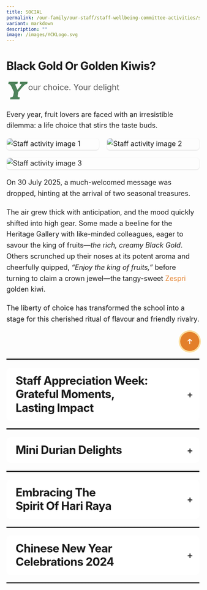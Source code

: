```yaml
---
title: SOCIAL
permalink: /our-family/our-staff/staff-wellbeing-committee-activities/social/
variant: markdown
description: ""
image: /images/YCKLogo.svg
---
```

<div class="yck-component" id="top">
    <div class="regular-flow">
                <h3>Black Gold or Golden Kiwis?</h3>
			<div class="dropcap-title"><p>Your choice. Your delight</p></div>
            <p>Every year, fruit lovers are faced with an irresistible dilemma: a life choice that stirs the taste buds.</p>
            <div class="yck-img-array">
                    <img class="isomer-card" alt="Staff activity image 1" src="https://staging-lite.d3o5f2eggdqz6.amplifyapp.com/images/Our%20Family/Staff/SWC%20Activities/Social/2025_durians_kiwi01b.jpg">
                    <img class="isomer-card" alt="Staff activity image 2" src="https://staging-lite.d3o5f2eggdqz6.amplifyapp.com/images/Our%20Family/Staff/SWC%20Activities/Social/2025_durians_kiwi02.jpg">
                    <img class="isomer-card" alt="Staff activity image 3" src="https://staging-lite.d3o5f2eggdqz6.amplifyapp.com/images/Our%20Family/Staff/SWC%20Activities/Social/2025_durians_kiwi03.jpg">
            </div>
            <p>On 30 July 2025, a much-welcomed message was dropped, hinting at the arrival of two seasonal
							treasures.</p> 
			<p>The air grew thick with anticipation, and the mood quickly shifted into high gear. Some
                made a beeline for the Heritage Gallery with like-minded colleagues, eager to savour the king of
				fruits—<i>the rich, creamy Black Gold</i>. Others scrunched up their noses at its potent aroma and
				cheerfully quipped, <i>“Enjoy the king of fruits,”</i> before turning to claim a crown jewel—the tangy-sweet <a class="text-link" target="_blank" href="https://en.wikipedia.org/wiki/Zespri">Zespri</a> golden kiwi.</p>
            <p>The liberty of choice has transformed the school into a stage for this cherished ritual of flavour and
                friendly rivalry.</p>
            <div class="button-container">
                <a href="#top">
                    <button class="buttontotop">
                        <svg viewBox="0 0 384 512" class="svgIcon">
                            <path d="M214.6 41.4c-12.5-12.5-32.8-12.5-45.3 0l-160 160c-12.5 12.5-12.5 32.8 0 45.3s32.8 12.5 45.3 0L160 141.2V448c0 17.7 14.3 32 32 32s32-14.3 32-32V141.2L329.4 246.6c12.5 12.5 32.8 12.5 45.3 0s12.5-32.8 0-45.3l-160-160z"></path>
                        </svg>
                    </button>
                </a>
            </div>
<hr>
        <details name="social">
            <summary>
                <h3 id="sad2024">Staff Appreciation Week: Grateful Moments, Lasting Impact</h3>
            </summary>
            <p><i>“It’s my life~~~” Bon Jovi’s</i> song rang out as the principal joined in the groove, signaling the official yet fun start of the Staff Appreciation Lunch. With the microphone in hand, groups eagerly showcased their unique identities – flaunting glossy balloons, rocking cool shades, or sporting bandana scarves. The royal blue attire, paired with tiaras or songkoks, added a dash of flair, as everyone embraced the theme of ‘Be Yourself.’</p>
            <div class="carousel">
                <div class="images">
                    <img alt="Image 1" src="https://www.yiochukangsec.moe.edu.sg/images/Our%20Family/Staff/SWC%20Activities/Social/2024_staff_retreat3.png">
                    <img alt="Image 2" src="https://www.yiochukangsec.moe.edu.sg/images/Our%20Family/Staff/SWC%20Activities/Social/2024_staff_retreat6.png">
                    <img alt="Image 3" src="https://www.yiochukangsec.moe.edu.sg/images/Our%20Family/Staff/SWC%20Activities/Social/2024_staff_retreat7.png">
                    <img alt="Image 4" src="https://www.yiochukangsec.moe.edu.sg/images/Our%20Family/Staff/SWC%20Activities/Social/2024_staff_retreat8.png">
                    <img alt="Image 5" src="https://www.yiochukangsec.moe.edu.sg/images/Our%20Family/Staff/SWC%20Activities/Social/2024_staff_retreat9.png">
                    <img alt="Image 6" src="https://www.yiochukangsec.moe.edu.sg/images/Our%20Family/Staff/SWC%20Activities/Social/2024_staff_retreat10.png">
                    <img alt="Image 7" src="https://www.yiochukangsec.moe.edu.sg/images/Our%20Family/Staff/SWC%20Activities/Social/2024_staff_retreat11.png">
                </div>
            </div>
            <p>As the delectable eight-course feast unfolded, the room buzzed with excitement, spurred on by a battery of games. Fearless and fun-loving souls dressed up as Albert Einstein, Ninja Turtle, Phua Chu Kang, Wonder Woman or Pikachu with whatever their tablemates could find. The invitees also uncovered each other's hidden talents and passions: Who blesses people with self-made pineapple tarts? Who is an intrepid traveler and converses in Japanese effortlessly? Whose home is a kitty paradise? Whether or not you know these answers, the YCKSS family was awestruck by the versatility and delightful surprises of those in the very same room. Even the conventional lucky draw had an uncannily unconventional twist, leaving everyone beaming as winners of vouchers, big wads or not.</p>
            <div class="carousel01">
                <div class="images01">
                    <img alt="Image 1" src="https://www.yiochukangsec.moe.edu.sg/images/Our%20Family/Staff/SWC%20Activities/Social/2024_staff_retreat4.png">
                    <img alt="Image 2" src="https://www.yiochukangsec.moe.edu.sg/images/Our%20Family/Staff/SWC%20Activities/Social/2024_staff_retreat5.png">
                </div>
            </div>
            <p>Thanks to the hilariously funny emcees, laughter and cheers permeated the venue, filling Holiday Inn @ Atrium with a sense of camaraderie that truly defined the luncheon on 28 August.</p>
            <img alt="The funny emcees of Staff Appreciation Day" src="https://www.yiochukangsec.moe.edu.sg/images/Our%20Family/Staff/SWC%20Activities/Social/2024_staff_retreat15.png">
            <p>But the luncheon was not the only highlight! In the days leading up to the event, cards of gratitude and gifts of choice – epitomising the SPICEY framework – were lovingly handed out, radiating warmth and sending a pellucidly clear message to every member of the YCKSS family: You are never alone in this.</p>
            <div class="button-container">
                <a href="#top">
                    <button class="buttontotop">
                        <svg viewBox="0 0 384 512" class="svgIcon">
                            <path d="M214.6 41.4c-12.5-12.5-32.8-12.5-45.3 0l-160 160c-12.5 12.5-12.5 32.8 0 45.3s32.8 12.5 45.3 0L160 141.2V448c0 17.7 14.3 32 32 32s32-14.3 32-32V141.2L329.4 246.6c12.5 12.5 32.8 12.5 45.3 0s12.5-32.8 0-45.3l-160-160z"></path>
                        </svg>
                    </button>
                </a>
            </div>
        </details>
        <hr>
        <details name="social">
            <summary>
                <h3 id="minidurians2024">Mini Durian Delights</h3>
            </summary>
            <p>The air buzzed with anticipation when a hint of its presence was dropped through a text message. Upon its arrival, the atmosphere intensified; some rushed up to it with their like-minded colleagues, while others scrunched up their noses yet politely declined, saying, ‘I would give it a miss.’ It is none other than the king of fruits – durian!</p>
            <p>On the 28th of June 2024, staff were greeted by the strong and distinct aroma of durians. Enthusiasts revelled in its rich and creamy texture, especially in the company of other durian lovers at the Heritage Gallery. Whether the unique aroma elicited adoration or aversion, everyone had either the king of fruits or other delectable fruits to savour that day. While durians may reign supreme in the hearts of many fruit lovers, they did not overshadow the significance of the shared experience among us in the teaching fraternity.</p>
            <img src="https://www.yiochukangsec.moe.edu.sg/images/Our%20Family/Staff/SWC%20Activities/Social/Mini_DD_2.png">
            <img src="https://www.yiochukangsec.moe.edu.sg/images/Our%20Family/Staff/SWC%20Activities/Social/Mini_DD_3.png">
            <img src="https://www.yiochukangsec.moe.edu.sg/images/Our%20Family/Staff/SWC%20Activities/Social/Mini_DD_5.png">
            <div>
                <div class="button-container">
                    <a href="#top">
                        <button class="buttontotop">
                            <svg viewBox="0 0 384 512" class="svgIcon">
                                <path d="M214.6 41.4c-12.5-12.5-32.8-12.5-45.3 0l-160 160c-12.5 12.5-12.5 32.8 0 45.3s32.8 12.5 45.3 0L160 141.2V448c0 17.7 14.3 32 32 32s32-14.3 32-32V141.2L329.4 246.6c12.5 12.5 32.8 12.5 45.3 0s12.5-32.8 0-45.3l-160-160z"></path>
                            </svg>
                        </button>
                    </a>
                </div>
            </div>
        </details>
        <hr>
        <details name="social">
            <summary>
                <h3 id="hariraya2024">Embracing the Spirit of Hari Raya</h3>
            </summary>
            <p>Hari Raya festivities are synonymous with an exquisite array of culinary delights. It was no exception this year, with the primary aim of fostering YCKSS familial ties. On 19 April, as the aroma of tantalising lunch filled the air, it set the perfect backdrop for colleagues to engage in hearty conversations amidst their busy lives.</p>
            <p>Gathered in the cozy comfort of the Dance Studio 2, we revelled in the light-hearted stories steeped in history and practices of Muslims. While it culminated in quizzes that challenged our knowledge and wit, the winners brought home some mementos that served as vivid reminders of the generosity and inclusivity embedded within the Muslim culture.</p>
            <img src="https://www.yiochukangsec.moe.edu.sg/images/Our%20Family/Staff/SWC%20Activities/Social/Hari_Raya_2024_SWC_Slide1.png">
            <img src="https://www.yiochukangsec.moe.edu.sg/images/Our%20Family/Staff/SWC%20Activities/Social/Hari_Raya_2024_SWC_Slide2.png">
            <img src="https://www.yiochukangsec.moe.edu.sg/images/Our%20Family/Staff/SWC%20Activities/Social/Hari_Raya_2024_SWC_Slide3.png">
            <img src="https://www.yiochukangsec.moe.edu.sg/images/Our%20Family/Staff/SWC%20Activities/Social/Hari_Raya_2024_SWC_Slide4.png">
            <div>
                <div class="button-container">
                    <a href="#top">
                        <button class="buttontotop">
                            <svg viewBox="0 0 384 512" class="svgIcon">
                                <path d="M214.6 41.4c-12.5-12.5-32.8-12.5-45.3 0l-160 160c-12.5 12.5-12.5 32.8 0 45.3s32.8 12.5 45.3 0L160 141.2V448c0 17.7 14.3 32 32 32s32-14.3 32-32V141.2L329.4 246.6c12.5 12.5 32.8 12.5 45.3 0s12.5-32.8 0-45.3l-160-160z"></path>
                            </svg>
                        </button>
                    </a>
                </div>
            </div>
        </details>
        <hr>
        <details name="social">
            <summary>
                <h3 id="cny2024">Chinese New Year Celebrations 2024</h3>
            </summary>
            <p>To usher in the Year of the Dragon, all YCKSS staff convened in a calligraphy session on 2 February 2024. Empowered with creative autonomy, everyone carefully and meticulously penned auspicious words of their choice and engaged in the delicate art of paper cutting, reflecting personalised aspirations. The celebration would not be complete without the venerable tradition of Lo Hei on 16 February 2024, when a myriad of ingredients were tossed with one collective purpose: ringing in peace and prosperity in the coming year.</p>
            <img src="https://www.yiochukangsec.moe.edu.sg/images/Our%20Family/Staff/SWC%20Activities/Social/Slide1.png">
            <img src="https://www.yiochukangsec.moe.edu.sg/images/Our%20Family/Staff/SWC%20Activities/Social/Slide2.png">
            <img src="https://www.yiochukangsec.moe.edu.sg/images/Our%20Family/Staff/SWC%20Activities/Social/Slide3.png">
            <img src="https://www.yiochukangsec.moe.edu.sg/images/Our%20Family/Staff/SWC%20Activities/Social/Slide4.png">
            <img src="https://www.yiochukangsec.moe.edu.sg/images/Our%20Family/Staff/SWC%20Activities/Social/Slide5.png">
            <div class="button-container">
                <a href="#top">
                    <button class="buttontotop">
                        <svg viewBox="0 0 384 512" class="svgIcon">
                            <path d="M214.6 41.4c-12.5-12.5-32.8-12.5-45.3 0l-160 160c-12.5 12.5-12.5 32.8 0 45.3s32.8 12.5 45.3 0L160 141.2V448c0 17.7 14.3 32 32 32s32-14.3 32-32V141.2L329.4 246.6c12.5 12.5 32.8 12.5 45.3 0s12.5-32.8 0-45.3l-160-160z"></path>
                        </svg>
                    </button>
                </a>
            </div>
        </details>
    </div>
    <hr>
 
<style>
    /* ==========================================================================
   1. Global Styles & Resets
   ========================================================================== */

    :root {
        --yck-text-line-height: 1.6em;
        --yck-heading-line-height: 1.2em;
        --yck-heading-letter-spacing: -0.02em;
        --yck-spacing-unit: 1em;
        --yck-box-shadow: 0 2px 4px rgba(0, 0, 0, 0.25);
        --yck-box-shadow1: 0 1px 2px rgba(0, 0, 0, 0.15);
        --yck-inset-shadow1: rgba(50, 50, 93, 0.25) 0px 30px 60px -12px inset, rgba(0, 0, 0, 0.3) 0px 18px 36px -18px inset;
        --yck-inset-shadow2: rgb(204, 219, 232) 3px 3px 6px 0px inset, rgba(255, 255, 255, 0.5) -3px -3px 6px 1px inset;
        --yck-transition-timing: cubic-bezier(0.4, 0, 0.2, 1);

        --yck-step--2: clamp(0.7813rem, 0.9263rem + -0.1872vw, 0.8889rem);
        --yck-step--1: clamp(0.9375rem, 1.0217rem + -0.1087vw, 1rem);
        --yck-step-0: clamp(1.125rem, 1.125rem + 0vw, 1.125rem);
        --yck-step-1: clamp(1.2656rem, 1.2363rem + 0.1467vw, 1.35rem);
        --yck-step-2: clamp(1.4238rem, 1.3556rem + 0.3412vw, 1.62rem);
        --yck-step-3: clamp(1.6018rem, 1.4828rem + 0.5951vw, 1.944rem);
        --yck-step-4: clamp(1.802rem, 1.6174rem + 0.9231vw, 2.3328rem);
        --yck-step-5: clamp(2.0273rem, 1.7587rem + 1.3427vw, 2.7994rem);

        --yck-space-s-xl: clamp(1em, 0.2143em + 3.9286vw, 3.5em);

        --font-system-ui: system-ui, sans-serif;
        --font-transitional: Charter, Bitstream Charter, Sitka Text, Cambria, serif;
        --font-old-style: Iowan Old Style, Palatino Linotype, URW Palladio L, P052, serif;
        --font-humanist: Seravek, Gill Sans Nova, Ubuntu, Calibri, DejaVu Sans, source-sans-pro, sans-serif;
        --font-geometric-humanist: Avenir, Montserrat, Corbel, URW Gothic, source-sans-pro, sans-serif;
        --font-classical-humanist: Optima, Candara, Noto Sans, source-sans-pro, sans-serif;
        --font-neo-grotesque: Inter, Roboto, Helvetica Neue, Arial Nova, Nimbus Sans, Arial, sans-serif;
        --font-monospace-slab-serif: Nimbus Mono PS, Courier New, monospace;
        --font-monospace-code: Dank Mono, Operator Mono, Inconsolata, Fira Mono, ui-monospace, SF Mono, Monaco, Droid Sans Mono, Source Code Pro, Cascadia Code, Menlo, Consolas, DejaVu Sans Mono, monospace;
        --font-industrial: Bahnschrift, DIN Alternate, Franklin Gothic Medium, Nimbus Sans Narrow, sans-serif-condensed, sans-serif;
        --font-rounded-sans: ui-rounded, Hiragino Maru Gothic ProN, Quicksand, Comfortaa, Manjari, Arial Rounded MT, Arial Rounded MT Bold, Calibri, source-sans-pro, sans-serif;
        --font-slab-serif: Rockwell, Rockwell Nova, Roboto Slab, DejaVu Serif, Sitka Small, serif;
        --font-antique: Superclarendon, Bookman Old Style, URW Bookman, URW Bookman L, Georgia Pro, Georgia, serif;
        --font-didone: Didot, Bodoni MT, Noto Serif Display, URW Palladio L, P052, Sylfaen, serif;
        --font-handwritten: Segoe Print, Bradley Hand, Chilanka, TSCu_Comic, casual, cursive;

        interpolate-size: allow-keywords;
        scroll-behavior: smooth;
        text-rendering: optimizeSpeed;
    }

    ::selection {
        text-shadow: none;
        background: rgba(255, 255, 255, 0.35);
    }

    audio,
    canvas,
    iframe,
    img,
    svg,
    video {
        vertical-align: middle;
    }

    img {
        background-repeat: no-repeat;
        background-size: cover;
    }

    /* ==========================================================================
   2. Base Typography
   ========================================================================== */

    .yck-component {
        line-height: var(--yck-text-line-height);
        letter-spacing: normal;
        font-size: var(--yck-step-0);
        margin-bottom: var(--yck-space-s-xl);
    }

    .yck-component h1,
    .yck-component h2,
    .yck-component h3,
    .yck-component h4,
    .yck-component h5,
    .yck-component h6,
    .yck-component p {
        overflow-wrap: break-word;
    }

    .yck-component h1,
    .yck-component h2,
    .yck-component h3,
    .yck-component h4,
    .yck-component h5,
    .yck-component h6 {
        text-wrap: balance;
    }

    .yck-component p,
    .yck-component ol,
    .yck-component ul {
        text-wrap: pretty;
        margin-bottom: var(--yck-spacing-unit);
    }

    .yck-component p:last-child,
    .yck-component ul li:last-child,
    .yck-component ol li:last-child {
        margin-bottom: var(--yck-space-s-xl);
    }

    .yck-component .yck-h1,
    .yck-component h1 {
        font-size: var(--yck-step-5);
        margin-bottom: var(--yck-spacing-unit);
        line-height: var(--yck-heading-line-height);
        letter-spacing: var(--yck-heading-letter-spacing);
    }

    .yck-component .yck-h2,
    .yck-component h2 {
        font-size: var(--yck-step-4);
        margin-bottom: calc(var(--yck-spacing-unit) * 0.85);
        text-transform: capitalize;
        line-height: var(--yck-heading-line-height);
        letter-spacing: var(--yck-heading-letter-spacing);
    }

    .yck-component .yck-h3,
    .yck-component h3 {
        font-size: var(--yck-step-3);
        margin-bottom: calc(var(--yck-spacing-unit) * 0.75);
        text-transform: capitalize;
        line-height: var(--yck-heading-line-height);
        letter-spacing: var(--yck-heading-letter-spacing);
    }

    .yck-component .yck-h4,
    .yck-component h4 {
        font-size: var(--yck-step-2);
        margin-bottom: calc(var(--yck-spacing-unit) * 0.5);
        text-transform: capitalize;
        line-height: var(--yck-heading-line-height);
        letter-spacing: var(--yck-heading-letter-spacing);
    }

    .yck-component .yck-h5,
    .yck-component h5 {
        font-size: var(--yck-step-1);
        margin-bottom: calc(var(--yck-spacing-unit) * 0.25);
        text-transform: uppercase;
        line-height: var(--yck-heading-line-height);
        letter-spacing: var(--yck-heading-letter-spacing);
    }

    .yck-component .yck-h6,
    .yck-component h6 {
        font-size: var(--yck-step-0);
        margin-bottom: var(--yck-spacing-unit);
        text-transform: uppercase;
        line-height: var(--yck-heading-line-height);
        letter-spacing: var(--yck-heading-letter-spacing);
    }

    .yck-component hr,
    hr {
        border: 1px dotted rgba(0, 0, 0, 0.25);
        margin-block: clamp(1rem, 2vw, 2.5rem);
    }

    .yck-component small,
    small {
        font-size: var(--yck-step--2);
        line-height: var(--yck-spacing-unit);
    }

    .yck-component a {
        text-decoration: none;
        color: #e37f2a;
    }

    .yck-component a.text-link {
        position: relative;
        padding-bottom: 2px;
        text-decoration: none;
    }

    .yck-component a.text-link::after {
        content: " ";
        position: absolute;
        width: 0;
        height: 2px;
        bottom: 0;
        left: 0;
        background-color: currentColor;
        transition:
            width 1s cubic-bezier(0.25, 1, 0.5, 1),
            color 1.2s ease-out;
    }

    .yck-component a.text-link:hover::after {
        width: 100%;
        color: rgba(0, 122, 247, 0.25);
    }

    .yck-component a[target="_blank"]:not(.text-link):after {
        display: none;
        margin: 0;
        padding: 0;
    }

    .yck-component abbr,
    abbr {
        text-decoration: underline dotted #2c6139;
        text-decoration-thickness: 2px;
        text-underline-offset: 3px;
        color: #2c6139;
        font-weight: 600;
        cursor: help;
    }

    .yck-component abbr:hover,
    abbr:hover {
        color: #4e835b;
    }

    .yck-component .dropcap-title {
        font-size: var(--yck-step-1);
        /* Base font size for the heading */
        font-weight: normal;
        margin-bottom: 0.5em;
        color: #555;
    }

    /* This is the core magic for the dropcap */
    .yck-component .dropcap-title::first-letter {
        float: left;
        font-size: calc(var(--yck-step-5)*1.65);
        /* The size of the dropcap relative to the heading's font size */
        font-weight: bold;
        font-style: oblique;
        font-family: var(--font-antique);
        line-height: 0.9;
        /* Pulls the rest of the text up vertically */
        padding-right: 0.18em;
        /* Adds a little space next to the letter */
        color: #4e835b;
        /* A distinct color for the dropcap */
    }

    /* ==========================================================================
   3. Layout Components
   ========================================================================== */

    .yck-component .regular-flow>*+* {
        margin-top: 1.125em;
    }

    .yck-component .deadctr-container {
        display: grid;
        place-items: center;
        height: auto;
    }

    .yck-component .deadctr-content {
        padding: var(--yck-spacing-unit);
        margin: 0 auto;
        text-align: center;
    }

    .yck-component .col-container,
    .yck-component .col3-container {
        width: 100%;
        max-width: 1000px;
        margin: 0 auto;
        column-count: 2;
        column-width: 55px;
        column-gap: 1.5em;
    }

    .yck-component .col3-container {
        columns: 3;
        column-width: 20ch;
        column-gap: 1.5em;
        column-rule-style: dotted;
        column-rule-width: 0.5px;
        column-rule-color: rgba(170, 170, 170, 0.75);
    }

    /* --- Flexbox Grid System --- */
    .yck-component .yck-flexbox-grid {
        --yck-gap: 1em;
        display: flex;
        flex-wrap: wrap;
        list-style: none;
        gap: var(--yck-gap);
        padding: 0;
        margin-block: var(--yck-spacing-unit);
    }

    .yck-component .yck-flexbox-grid>* {
        flex-grow: 1;
        flex-shrink: 0;
        flex-basis: calc((100% - var(--yck-gap)) / 4);
        min-width: calc((100% - var(--yck-gap)) / 2);
        list-style: none;
    }

    .yck-component .yck-img-array {
        --yck-gap: 1.25rem;
        display: flex;
        flex-direction: row;
        align-items: flex-start;
        align-content: flex-start;
        justify-content: flex-start;
        flex-wrap: wrap;
        list-style: none;
        gap: var(--yck-gap);
        padding: 0;
        margin: 0;
    }

    .yck-component .yck-img-array>* {
        flex-grow: 1;
        flex-shrink: 0;
        flex-basis: calc((100% - var(--yck-gap)) / 6);
        min-width: 240px;
        list-style: none;
    }

    .masonry-container {
        column-count: 3;
        /* The number of columns you want */
        column-gap: 1rem;
        /* The space between columns */
    }

    .masonry-item {
        break-inside: avoid;
        margin-bottom: 1rem;
        display: inline-block;
        width: 100%;
    }

    .masonry-item img {
        width: 100%;
        height: auto;
        display: block;
    }

    /* ==========================================================================
   4. UI Components
   ========================================================================== */

    /* --- Tables --- */
    .yck-component .yck-table {
        border-collapse: collapse;
        width: 100%;
        min-width: 180px;
        max-width: 1000px;
        margin-top: 0.5em;
        margin-bottom: var(--yck-spacing-unit);
    }

    .yck-component .yck-th {
        background-color: #f2f2f2;
        text-align: left;
        border-bottom: 1px dotted #ddd;
        text-transform: uppercase;
        padding: calc(var(--yck-spacing-unit) * 0.75);
        font-weight: bold;
        font-size: var(--yck-step-0);
        line-height: 1.4;
        letter-spacing: 0.05em;
        vertical-align: top;
    }

    .yck-component .yck-th h4,
    .yck-component .yck-th h5,
    .yck-component .yck-th h6 {
        margin: 0 0 calc(var(--yck-spacing-unit) * 0.5) 0;
        text-wrap: balance;
        line-height: 1.3;
    }

    .yck-component .yck-td {
        border-bottom: 1px dotted #ddd;
        min-width: 120px;
        max-width: 100%;
        word-wrap: break-word;
        text-wrap: pretty;
        padding: calc(var(--yck-spacing-unit) * 0.75);
        vertical-align: top;
        font-size: var(--yck-step-0);
        line-height: 1.5;
    }

    .yck-component .yck-td>*,
    .yck-component .yck-td p,
    .yck-component .yck-td ul,
    .yck-component .yck-td ol {
        margin-top: 0;
        margin-bottom: calc(var(--yck-spacing-unit) * 0.5);
    }

    .yck-component .yck-td ul,
    .yck-component .yck-td ol {
        padding-left: calc(var(--yck-spacing-unit) * 1.5);
    }

    .yck-component .yck-td li {
        margin-bottom: calc(var(--yck-spacing-unit) * 0.25);
        line-height: inherit;
    }

    .yck-component .yck-td>*:last-child,
    .yck-component .yck-td>p:last-child,
    .yck-component .yck-td>ul:last-child,
    .yck-component .yck-td>ol:last-child {
        margin-bottom: calc(var(--yck-spacing-unit) * 0.75);
    }

    .yck-component .yck-td ul:last-child li:last-child,
    .yck-component .yck-td ol:last-child li:last-child {
        margin-bottom: calc(var(--yck-spacing-unit) * 0.25);
    }

    .yck-component .yck-table tbody tr:last-child .yck-td>*:last-child {
        margin-bottom: var(--yck-spacing-unit);
    }

    .yck-component .yck-table tbody tr:nth-child(even) {
        background-color: #fafafa;
    }

    /* --- Video Containers --- */
    .yck-component .video-container {
        position: relative;
        width: 100%;
        padding-bottom: 56.25%;
        height: 0;
        overflow: hidden;
        margin-bottom: var(--yck-spacing-unit);
    }

    .yck-component .video-container iframe,
    .yck-component .video-container object,
    .yck-component .video-container embed {
        position: absolute;
        top: 0;
        left: 0;
        width: 100%;
        height: 100%;
    }

    .yck-component .widescreentv {
        aspect-ratio: 16/9;
        width: 100%;
    }

    .yck-component .tallscreentv {
        aspect-ratio: 9/16;
        width: 100%;
    }

    .yck-component .sdtv {
        aspect-ratio: 4/3;
        width: 100%;
    }

    /* --- Isomer Cards --- */
    .yck-component .isomer-card,
    .yck-component .column {
        break-inside: avoid;
        page-break-inside: avoid;
        padding: 20px;
        border-radius: 5px;
        box-shadow: var(--yck-box-shadow1);
    }

    .yck-component .column {
        margin-bottom: var(--yck-spacing-unit);
    }

    .yck-component .column ul,
    .yck-component .column ol {
        list-style: none;
        line-height: 1.5em;
        margin: 0;
        padding: 0;
    }

    .yck-component .column ul li {
        margin-inline: 1em;
        padding-left: 1rem;
        border-bottom: 1px dotted rgba(0, 0, 0, 0.05);
    }

    .yck-component .isomer-card {
        text-decoration: none;
        margin: 0 auto;
        padding: 0;
        border: 1px solid rgba(224, 224, 224, 0.15);
        border-radius: 8px;
        overflow: hidden;
        transition:
            transform 0.8s var(--yck-transition-timing),
            box-shadow 0.8s var(--yck-transition-timing),
            background-color 0.5s ease;
    }

    .yck-component .isomer-card:hover {
        transform: translateY(-5px);
        box-shadow: var(--yck-box-shadow);
    }

    .yck-component .isomer-card:hover .isomer-card-body .isomer-card-link {
        color: #e37f2a;
    }

    .yck-component .isomer-card:has(img) {
        filter: brightness(100%);
        background-color: #fff;
        transition: filter 0.5s ease;
    }

    .yck-component .isomer-card:has(img):hover {
        filter: brightness(90%);
        background-color: #fefefe;
    }

    .yck-component .isomer-card .isomer-card-image {
        width: 100%;
        object-fit: cover;
    }

    .yck-component .isomer-card .isomer-card-body {
        padding: var(--yck-spacing-unit);
    }

    .yck-component .isomer-card .isomer-card-body .isomer-card-title {
        color: #4a4a4a;
        font-weight: 700;
        font-size: var(--yck-step-1);
        overflow-wrap: break-word;
        text-wrap: balance;
    }

    .yck-component .isomer-card .isomer-card-body .isomer-card-description {
        color: #383838;
        font-size: var(--yck-step-0);
    }

    .yck-component .isomer-card .isomer-card-body .isomer-card-link {
        font-size: var(--yck-step-0);
        text-decoration: underline;
        color: #e37f2a;
        display: inline-block;
        margin-top: 0.5rem;
    }

    .yck-component .isomer-card .isomer-card-body .isomer-card-title:has(+ .isomer-card-description) {
        margin-bottom: 0.75rem;
    }

    .yck-component .isomer-card .isomer-card-body .isomer-card-title:has(+ .isomer-card-link),
    .yck-component .isomer-card .isomer-card-body .isomer-card-description:has(+ .isomer-card-link) {
        margin-bottom: 1rem;
    }

    /* --- Blockquotes & Figures --- */
    .yck-component blockquote {
        position: relative;
        padding: 25px 35px;
        background-color: white;
        border-radius: 5px;
        box-shadow: var(--yck-box-shadow);
        margin-left: 0;
        margin-right: 0;
    }

    .yck-component blockquote>p,
    .yck-component blockquote>div {
        color: #ff6b6b;
        font-style: italic;
        font-size: var(--yck-step-1);
        line-height: 1.5;
        margin: 0;
    }

    .yck-component blockquote::before {
        content: '"';
        position: absolute;
        top: 25px;
        left: 10px;
        color: #ff6b6b;
        font-size: 60px;
        font-family: Georgia, serif;
        opacity: 0.3;
    }

    .yck-component cite {
        display: block;
        margin-top: var(--yck-spacing-unit);
        font-size: var(--yck-step--1);
        font-style: italic;
        color: #555;
        text-align: right;
    }

    .yck-component figure,
    .yck-component .figure {
        display: flex;
        flex-flow: column;
        max-width: 100%;
        margin: 0;
        padding: 0;
    }

    .yck-component figure img,
    .yck-component .figure img {
        border-radius: 8px;
        box-shadow: var(--yck-box-shadow);
        margin-bottom: var(--yck-spacing-unit);
    }

    .yck-component figcaption {
        background-color: rgba(255, 255, 255, 0.55);
        color: #333;
        font: italic var(--yck-step--1) sans-serif;
        margin: 0;
        padding: 5px;
        text-align: center;
    }

    /* --- Integrated Navigation Bar Styles --- */
    .yck-component .yck-nav-bar>* {
        margin: 0 auto;
        padding: 0;
    }

    .yck-component .yck-nav-bar ul {
        display: grid;
        grid-template-columns: repeat(auto-fit, minmax(200px, 1fr));
        list-style: none;
        background-color: #ffffff;
        border-radius: 0.75rem;
        box-shadow: var(--yck-inset-shadow2);

        justify-content: space-evenly;
        align-content: start;
        justify-items: center;
        align-items: start;
    }

    .yck-component .yck-nav-bar a {
        display: block;
        text-decoration: none;
        font-family: sans-serif;
        font-weight: 500;
        font-size: var(--yck-step-0);
        transition: all 0.3s var(--yck-transition-timing);
        margin: calc(var(--yck-spacing-unit) * 0.1);
        padding: 1rem;
        border-radius: 0.5rem;
        text-align: center;
        text-wrap: balance;
        overflow-wrap: break-word;
        color: #4a5568;
        position: relative;
    }

    .yck-component .yck-nav-bar a::after {
        content: '';
        position: absolute;
        width: 0;
        height: 2px;
        bottom: 10px;
        left: 50%;
        transform: translateX(-50%);
        background-color: #4299e1;
        /* Added background-color to the transition for the color fade effect */
        transition: width 0.7s var(--yck-transition-timing), background-color 0.7s var(--yck-transition-timing);
    }


    .yck-component .yck-nav-bar a.active {
        color: #2b6cb0;
    }

    .yck-component .yck-nav-bar a.active::after {
        width: 60%;
        background-color: #4299e1;
    }


    .yck-component .yck-nav-bar a:hover {
        color: #e37f2a;
    }

    .yck-component .yck-nav-bar a:hover::after {
        background-color: #e37f2a;
        width: 60%;
    }



    /* --- Buttons --- */
    .yck-component .button-container {
        margin: 0;
        padding: 0;
        display: flex;
        text-align: center;
        width: 100%;
        justify-content: flex-end;
        align-items: flex-end;
    }

    .yck-component .button {
        background-color: #e37f2a;
        color: #fff;
        font-size: var(--yck-step-0);
        font-weight: 900;
        margin: 1rem;
        padding: 0.65rem;
        border-radius: 50px;
        box-shadow:
            0 10px 15px -3px rgba(0, 0, 0, 0.15),
            0 4px 6px -2px rgba(0, 0, 0, 0.05);
        transition: all 0.35s ease-in-out;
        border: none;
        cursor: pointer;
        text-decoration: none;
        display: inline-block;
    }

    .yck-component .button:hover {
        text-decoration: none;
        background-color: #fabe64;
        color: #fff;
        box-shadow:
            0 20px 25px -6px rgba(0, 0, 0, 0.12),
            0 10px 10px -5px rgba(0, 0, 0, 0.04);
        transform: scale(1.05);
    }

    .yck-component .button:focus {
        outline: none;
        box-shadow: 0 0 0 4px rgba(250, 190, 60, 0.5);
    }

    .yck-component .truncate {
        display: block;
        white-space: nowrap;
        overflow: hidden;
        text-overflow: ellipsis;
    }

    /* From Uiverse.io by vinodjangid07 */
    .yck-component .buttontotop {
        width: 50px;
        height: 50px;
        border-radius: 50%;
        background-color: #e37f2a;
        border: none;
        font-weight: 600;
        display: flex;
        align-items: center;
        justify-content: center;
        box-shadow: 0px 0px 0px 4px rgba(250, 190, 60, 0.5);
        cursor: pointer;
        transition-duration: 0.3s;
        overflow: hidden;
        position: relative;
    }

    .yck-component .svgIcon {
        width: 12px;
        transition-duration: 0.3s;
    }

    .yck-component .svgIcon path {
        fill: white;
    }

    .yck-component .buttontotop:hover {
        width: 140px;
        border-radius: 50px;
        transition-duration: 0.3s;
        background-color: #fabe64;
        align-items: center;
    }

    .yck-component .buttontotop:hover .svgIcon {
        /* width: 20px; */
        transition-duration: 0.3s;
        transform: translateY(-200%);
    }

    .yck-component .buttontotop::before {
        position: absolute;
        bottom: -20px;
        content: "Back to Top";
        color: white;
        /* transition-duration: .3s; */
        font-size: 0px;
    }

    .yck-component .buttontotop:hover::before {
        font-size: var(--yck-step-0);
        opacity: 1;
        bottom: unset;
        /* transform: translateY(-30px); */
        transition-duration: 0.3s;
    }


    /* --- Backdrop --- */
    .yck-component .backdrop {
        position: absolute;
        inset: 0;
        height: 200%;
        border-radius: 4px;
        background: hsl(0deg 0% 100% / 0.1);
        pointer-events: none;
        backdrop-filter: blur(16px);
        mask-image: linear-gradient(to bottom,
            black 0,
            black 50%,
            transparent 50%);
    }

    .yck-component .backdrop-edge {
        --thickness: 6px;
        position: absolute;
        inset: 0;
        height: 100%;
        transform: translateY(100%);
        background: hsl(0deg 0% 100% / 0.1);
        backdrop-filter: blur(8px) brightness(120%);
        pointer-events: none;
        mask-image: linear-gradient(to bottom,
            black 0,
            black var(--thickness),
            transparent var(--thickness));
    }

    /* ==========================================================================
   5. Animations & Transitions
   ========================================================================== */

    .ken-burns-container {
        max-width: 100%;
        overflow: hidden;
        position: relative;
        border-radius: 8px;
    }

    .ken-burns-image {
        width: 100%;
        height: 100%;
        object-fit: cover;
        animation: kenBurns 35s ease-in-out infinite alternate;
    }

    .fade-in {
        animation: fade-in 1s ease-in-out both;
    }

    @keyframes kenBurns {
        from {
            transform: scale(1);
        }

        to {
            transform: scale(1.35);
        }
    }

    @-webkit-keyframes fade-in {
        0% {
            opacity: 0;
        }

        100% {
            opacity: 1;
        }
    }

    @keyframes fade-in {
        0% {
            opacity: 0;
        }

        100% {
            opacity: 1;
        }
    }

    @-webkit-keyframes fade-out {
        0% {
            opacity: 1;
        }

        100% {
            opacity: 0;
        }
    }

    @keyframes fade-out {
        0% {
            opacity: 1;
        }

        100% {
            opacity: 0;
        }
    }

    @keyframes fade-in-bottom {
        from {
            opacity: 0;
            transform: translateY(10vh);
        }

        to {
            opacity: 1;
            transform: translateY(0);
        }
    }

    /* ==========================================================================
   6. Accessibility & Media Queries
   ========================================================================== */

    @media (max-width: 1000px) {
        .yck-component .yck-flexbox-grid>* {
            flex-basis: 100%;
        }
    }

    @media (max-width: 768px) {
        .yck-component .yck-table {
            font-size: calc(var(--yck-step-0) * 0.9);
        }

        .yck-component .yck-th,
        .yck-component .yck-td {
            padding: calc(var(--yck-spacing-unit) * 0.5);
        }
    }

    @media (max-width: 600px) {
        .yck-component .yck-flex-grid>* {
            flex-basis: auto;
        }
    }

    /* Default for mobile (1 column) */
    .masonry-container {
        column-count: 1;
        column-gap: 1rem;
    }

    /* Tablet (2 columns) */
    @media (min-width: 640px) {
        .masonry-container {
            column-count: 2;
        }
    }

    /* Desktop (3 columns) */
    @media (min-width: 1024px) {
        .masonry-container {
            column-count: 3;
        }
    }

    @supports (content-visibility: auto) {
        details {
            content-visibility: auto;
        }
    }

    @supports (animation-timeline: view()) {

        .yck-component .col-container,
        .yck-component .col3-container,
        .yck-component .isomer-card-grid {
            animation: fade-in-bottom ease both;
            animation-timeline: view();
            animation-range: entry 25% cover 50%;
        }
    }

    /* Basic carousel styling */
    .yck-component .carousel {
        width: 100%;
        height: 55vh;
        /* 50% of the viewport height */
        overflow: hidden;
        position: relative;
        display: flex;
        justify-content: center;
        align-items: center;
        scroll-snap-type: x mandatory;
    }

    .yck-component .carousel-images {
        display: flex;
        width: 300%;
        /* Changed from 400% to accommodate the extra image */
        animation: scroller 20s infinite alternate ease-in-out;
        /* Increased duration to 40s for smoother transition */
    }


    /* Keyframe animation for 7 images */
    @keyframes scroller {

        0%,
        25% {
            transform: translate3d(0, 0, 0);
            /* Show the 1st image */
            opacity: 1;
        }

        25%,
        50% {
            transform: translate3d(-100%, 0, 0);
            /* Show the 2nd image */
            opacity: 1;
        }

        50%,
        75% {
            transform: translate3d(-200%, 0, 0);
            /* Show the 3rd image */
            opacity: 1;
        }

        75%,
        100% {
            transform: translate3d(-300%, 0, 0);
            /* Show the 4th image */
            opacity: 1;
        }

    }

    .yck-component .carousel:hover .carousel-images {
        animation-play-state: paused;
    }

    .yck-component .carousel-images img {
        scroll-snap-align: center;
        /*padding-left: 20px;
    padding-right: 20px;*/
        max-width: 100%;
        /* This ensures each image takes up the full width of the carousel */
        height: 100%;
        object-fit: cover;
        flex-shrink: 0;
        /* Prevents the images from shrinking */
    }

    /* --- Details Summary --- */
    .yck-component details {
        overflow: hidden;
        border-radius: 10px;
        background-color: #fff;
        transition: box-shadow 0.5s ease-out;
    }

    .yck-component details[open] {
        /* Shadow applied to the whole container when open */
        box-shadow: var(--yck-inset-shadow2);
    }

    .yck-component details * {
        margin: 0 !important;
    }

    .yck-component details>ul {
        list-style: none;
    }

    .yck-component summary {
        position: relative;
        padding: 1rem 3rem 1rem 1.5rem;
        list-style-position: outside;
        cursor: pointer;
        user-select: none;
        outline: none;
        font-size: var(--yck-step-1);
        font-weight: 500;
        transition: background-color 0.5s ease-in;
    }

    .yck-component summary:hover {
        background-color: rgba(0, 0, 0, 0.03);
        box-shadow: var(--yck-box-shadow1);
    }

    .yck-component summary::marker {
        content: '';
    }

    .yck-component summary::after {
        content: "+";
        position: absolute;
        font-size: var(--yck-step-2);
        line-height: 1;
        right: 1rem;
        top: 50%;
        transform: translateY(-50%) rotate(0deg);
        transition: transform 0.65s cubic-bezier(0.25, 1, 0.5, 1);
    }

    .yck-component details[open]>summary::after {
        transform: translateY(-50%) rotate(135deg);
    }

    .yck-component details>*:not(summary) {
        padding: 1rem 1.5rem 1.5rem 1.5rem;
        animation: fade-in 0.5s ease 0.5s;
        animation-fill-mode: both;
    }

    @keyframes fade-in {
        from {
            opacity: 0;
            transform: translateY(-10px);
        }

        to {
            opacity: 1;
            transform: translateY(0);
        }
    }

    /* Main container for the entire organizational chart */
    .org-chart {
        display: flex;
        flex-direction: column;
        align-items: center;
        width: 100%;
        max-width: 1600px;
        /* Allows for a wider chart */
    }

    /* Styling for major section titles like "School Leaders" */
    .section-title {
        font-size: var(--yck-step-2);
        font-weight: bold;
        margin-top: 30px;
        margin-bottom: 20px;
        color: #222;
        border-bottom: 3px solid #555;
        padding-bottom: 8px;
        width: 100%;
        text-align: center;
    }

    /* Container for a group of people, e.g., all school leaders */
    .person-container {
        display: flex;
        justify-content: center;
        flex-wrap: wrap;
        width: 100%;
        margin-bottom: 25px;
        position: relative;
        /* Needed for the pseudo-element connector line */
    }

    /* A simple vertical line connecting a section title to its content below */
    .person-container::before {
        content: '';
        position: absolute;
        top: -15px;
        /* Positioned just below the title */
        left: 50%;
        transform: translateX(-50%);
        width: 2px;
        height: 15px;
        background-color: #777;
    }

    /* Styling for department and staff group containers */
    .department,
    .staff-group {
        width: 100%;
        margin-bottom: 30px;
        padding: 15px;
        border: 1px solid #d0d0d0;
        border-radius: 8px;
        background-color: #fdfdfd;
        box-shadow: 0 2px 4px rgba(0, 0, 0, 0.05);
    }

    /* Titles for individual departments or non-teaching staff groups */
    .department-name,
    .group-name {
        font-size: var(--yck-step-1);
        font-weight: bold;
        color: #333;
        margin-bottom: 15px;
        text-align: center;
        border-bottom: 1px dashed #aaa;
        padding-bottom: 10px;
    }

    /* Grid layout for displaying people within a department or group */
    .people-grid {
        display: flex;
        flex-wrap: wrap;
        justify-content: center;
        gap: 10px;
        /* Provides spacing between individual person cards */
    }

    /* Individual card for each person */
    .person {
        background-color: #fff;
        border: 1px solid #ccc;
        border-radius: 6px;
        padding: 10px 15px;
        margin: 5px;
        text-align: center;
        min-width: 25ch;
        max-width: 50ch;
        box-shadow: 1px 1px 3px rgba(0, 0, 0, 0.1);
        flex-grow: 1;
        /* Prevents cards from growing to fill space */
        flex-shrink: 0;
        /* Prevents cards from shrinking */
        flex-basis: calc(20% - 10px);
        /* Aims for 5 cards per row, adjusting for gap */
    }

    /* Name of the person */
    .person-name {
        font-size: var(--yck-step-0);
        font-weight: bold;
        margin-bottom: 4px;
        color: #333;
    }

    /* Title/role of the person */
    .person-title {
        font-size: calc(var(--yck-step-0)*0.85);
        color: #555;
        margin-bottom: 8px;
        /* Add some space before the details tag */
    }

    .person details {
        font-size: calc(var(--yck-step-0)*0.8);
        cursor: pointer;
    }

    /* --- Tier-Specific Styling --- */

    /* Special styling for school leader cards */
    .school-leaders .person {
        background-color: #e0eafc;
        border-color: #abc4ff;
        flex-basis: calc(33% - 20px);
        /* Aims for 3 leaders per row */
    }

    /* Special styling for key personnel cards */
    .key-personnel .person {
        background-color: #dcf0dc;
        border-color: #a0c0a0;
        flex-basis: calc(33.33% - 10px);
        /* Aims for 3 per row */
    }

    /* Styling for teaching staff cards within departments */
    .department .person {
        background-color: #fff5e6;
        border-color: #ffd5ab;
        flex-basis: calc(25% - 10px);
        /* Aims for 4 per row */
    }

    /* Styling for non-teaching staff cards within groups */
    .staff-group .person {
        background-color: #e6f2ff;
        border-color: #adccef;
        flex-basis: calc(25% - 10px);
        /* Aims for 4 per row */
    }

    /* --- Responsive Adjustments for Different Screen Sizes --- */

    @media (max-width: 1200px) {
        .person {
            flex-basis: calc(25% - 10px);
            /* 4 cards per row */
        }

        .school-leaders .person {
            flex-basis: calc(50% - 20px);
            /* 2 leader cards per row */
        }
    }

    @media (max-width: 900px) {
        .person {
            flex-basis: calc(33.33% - 10px);
            /* 3 cards per row */
        }
    }

    @media (max-width: 600px) {
        .person {
            flex-basis: calc(50% - 10px);
            /* 2 cards per row */
        }

        .department-name,
        .group-name {
            font-size: var(--yck-step-0);
        }

        .section-title {
            font-size: var(--yck-step-1);
        }
    }

    @media (max-width: 400px) {
        .person {
            flex-basis: calc(100% - 10px);
            /* 1 card per row */
        }
    }


    /* Basic carousel styling */
    .carousel {
        width: 100%;
        height: 55vh;
        /* 50% of the viewport height */
        overflow: hidden;
        position: relative;
        display: flex;
        justify-content: center;
        align-items: center;
        scroll-snap-type: x mandatory;
    }

    .images {
        display: flex;
        width: 600%;
        /* Changed from 400% to accommodate the extra image */
        animation: scroller 40s infinite alternate ease-in-out;
        /* Increased duration to 40s for smoother transition */
    }


    /* Keyframe animation for 7 images */
    @keyframes scroller {

        0%,
        14.29% {
            transform: translate3d(0, 0, 0);
            /* Show the 1st image */
            opacity: 1;
        }

        14.29%,
        28.58% {
            transform: translate3d(-100%, 0, 0);
            /* Show the 2nd image */
            opacity: 1;
        }

        28.58%,
        42.87% {
            transform: translate3d(-200%, 0, 0);
            /* Show the 3rd image */
            opacity: 1;
        }

        42.87%,
        57.16% {
            transform: translate3d(-300%, 0, 0);
            /* Show the 4th image */
            opacity: 1;
        }

        57.16%,
        71.45% {
            transform: translate3d(-400%, 0, 0);
            /* Show the 5th image */
            opacity: 1;
        }

        71.45%,
        85.74% {
            transform: translate3d(-500%, 0, 0);
            /* Show the 6th image */
            opacity: 1;
        }

        85.74%,
        100% {
            transform: translate3d(-600%, 0, 0);
            /* Show the 7th image */
            opacity: 1;
        }
    }

    .carousel:hover .images {
        animation-play-state: paused;
    }

    .images img {
        scroll-snap-align: center;
        /*padding-left: 20px;
        padding-right: 20px;*/
        max-width: 100%;
        /* This ensures each image takes up the full width of the carousel */
        height: 100%;
        object-fit: contain;
        flex-shrink: 0;
        /* Prevents the images from shrinking */
    }
   </style></div>